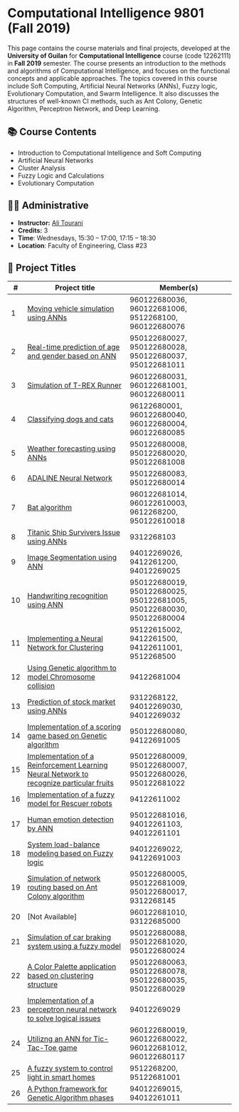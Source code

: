 # Computational Intelligence 9801 (Fall 2019)

This page contains the course materials and final projects, developed at the **University of Guilan** for **Computational Intelligence** course (code 12262111) in **Fall 2019** semester. The course presents an introduction to the methods and algorithms of Computational Intelligence, and focuses on the functional concepts and applicable approaches. The topics covered in this course include Soft Computing, Artificial Neural Networks (ANNs), Fuzzy logic, Evolutionary Computation, and Swarm Intelligence. It also discusses the structures of well-known CI methods, such as Ant Colony, Genetic Algorithm, Perceptron Network, and Deep Learning.

## 📚 Course Contents

- Introduction to Computational Intelligence and Soft Computing
- Artificial Neural Networks
- Cluster Analysis
- Fuzzy Logic and Calculations
- Evolutionary Computation

## 👨‍🏫 Administrative

- **Instructor:** [Ali Tourani](http://alitourani.ir/downloadable-files/ "Ali Tourani")
- **Credits:** 3
- **Time**: Wednesdays, 15:30 – 17:00, 17:15 – 18:30
- **Location**: Faculty of Engineering, Class #23

## 🔨 Project Titles

| # | Project title | Member(s) |
| ------------ | ------------ | ------------ |
| 1 | [Moving vehicle simulation using ANNs](https://github.com/alitourani/computational-intelligence-class-9801/tree/master/01-neural-network-moving-vehicle "Moving vehicle simulation using ANNs") | 960122680036, 960122681006, 9512268100, 960122680076 |
| 2 | [Real-time prediction of age and gender based on ANN](https://github.com/alitourani/computational-intelligence-class-9801/tree/master/02-neural-network-age-gender-prediction "Real-time prediction of age and gender based on ANN") | 950122680027, 950122680028, 950122680037, 950122681011 |
| 3 | [Simulation of T-REX Runner](https://github.com/alitourani/computational-intelligence-class-9801/tree/master/03-trex-runner-simulation "Simulation of T-REX Runner") | 960122680031, 960122681001, 960122680011 |
| 4 | [Classifying dogs and cats](https://github.com/alitourani/computational-intelligence-class-9801/tree/master/04-cnn-animal-classifier "Classifying dogs and cats") | 96122680001, 960122680040, 960122680004, 960122680085 |
| 5 | [Weather forecasting using ANNs](https://github.com/alitourani/computational-intelligence-class-9801/tree/master/05-neural-network-weather-forecast "Weather forecasting using ANNs") | 950122680008, 950122680020, 950122681008 |
| 6 | [ADALINE Neural Network](https://github.com/alitourani/computational-intelligence-class-9801/tree/master/06-adaline-network "ADALINE Neural Network") | 950122680083, 950122680014 |
| 7 | [Bat algorithm](https://github.com/alitourani/computational-intelligence-class-9801/tree/master/07-bat-algorithm "Bat algorithm") | 960122681014, 960122610003, 9612268200, 950122610018 |
| 8 | [Titanic Ship Survivers Issue using ANNs](https://github.com/alitourani/computational-intelligence-class-9801/tree/master/08-neural-networks-titanic-survivers "Titanic Ship Survivers Issue using ANNs") | 9312268103 |
| 9 | [Image Segmentation using ANN](https://github.com/alitourani/computational-intelligence-class-9801/tree/master/09-neural-network-image-segmentation "Image Segmentation using ANN") | 94012269026, 9412261200, 94012269025 |
| 10 | [Handwriting recognition using ANN](https://github.com/alitourani/computational-intelligence-class-9801/tree/master/10-handwriting-recognition "Handwriting recognition using ANN") | 950122680019, 950122680025, 950122681005, 950122680030, 950122680004 |
| 11 | [Implementing a Neural Network for Clustering](https://github.com/alitourani/computational-intelligence-class-9801/tree/master/11-neural-network-clustering "Implementing a Neural Network for Clustering") | 95122615002, 9412261500, 94122611001, 9512268500 |
| 12 | [Using Genetic algorithm to model Chromosome collision](https://github.com/alitourani/computational-intelligence-class-9801/tree/master/12-genetic-chromosome-collision "Using Genetic algorithm to model Chromosome collision") | 94122681004 |
| 13 | [Prediction of stock market using ANNs](https://github.com/alitourani/computational-intelligence-class-9801/tree/master/15-reinforcement-neural-network "Prediction of stock market using ANNs") | 9312268122, 94012269030, 94012269032 |
| 14 | [Implementation of a scoring game based on Genetic algorithm](https://github.com/alitourani/computational-intelligence-class-9801/tree/master/14-genetic-scoring-game "Implementation of a scoring game based on Genetic algorithm") | 950122680080, 94122691005 |
| 15 | [Implementation of a Reinforcement Learning Neural Network to recognize particular fruits](https://github.com/alitourani/computational-intelligence-class-9801/tree/master/15-reinforcement-neural-network "Implementation of a Reinforcement Learning Neural Network to recognize particular fruits") | 950122680009, 950122680007, 950122680026, 950122681022 |
| 16 | [Implementation of a fuzzy model for Rescuer robots](https://github.com/alitourani/computational-intelligence-class-9801/tree/master/16-fuzzy-rescue-robot "Implementation of a fuzzy model for Rescuer robots") | 94122611002 |
| 17 | [Human emotion detection by ANN](https://github.com/alitourani/computational-intelligence-class-9801/tree/master/17-neural-network-emotion-detection "Human emotion detection by ANN") | 950122681016, 94012261103, 94012261101 |
| 18 | [System load-balance modeling based on Fuzzy logic](https://github.com/alitourani/computational-intelligence-class-9801/tree/master/18-load-balance-modeling "System load-balance modeling based on Fuzzy logic") | 94012269022, 94122691003 |
| 19 | [Simulation of network routing based on Ant Colony algorithm](https://github.com/alitourani/computational-intelligence-class-9801/tree/master/19-ant-colony-network-routing "Simulation of network routing based on Ant Colony algorithm") | 950122680005, 950122681009, 950122680017, 9312268145 |
| 20 | [Not Available] | 960122681010, 93122685000 |
| 21 | [Simulation of car braking system using a fuzzy model](https://github.com/alitourani/computational-intelligence-class-9801/tree/master/21-fuzzy-car-braking "Simulation of car braking system using a fuzzy model") | 950122680088, 950122681020, 950122680024 |
| 22 | [A Color Palette application based on clustering structure](https://github.com/alitourani/computational-intelligence-class-9801/tree/master/22-clustering-color-palette "A Color Palette application based on clustering structure") | 950122680063, 950122680078, 950122680035, 950122680029 |
| 23 | [Implementation of a perceptron neural network to solve logical issues](https://github.com/alitourani/computational-intelligence-class-9801/tree/master/23-perceptron-logic-issues "Implementation of a perceptron neural network to solve logical issues") | 94012269029 |
| 24 | [Utilizng an ANN for Tic-Tac-Toe game](https://github.com/alitourani/computational-intelligence-class-9801/tree/master/24-tic-tac-toe-neural-networks "Utilizng an ANN for Tic-Tac-Toe game") | 960122680019, 960122680022, 960122681012, 960122680117 |
| 25 | [A fuzzy system to control light in smart homes](https://github.com/alitourani/computational-intelligence-class-9801/tree/master/25-fuzzy-light-control "A fuzzy system to control light in smart homes") | 9512268200, 95122681001 |
| 26 | [A Python framework for Genetic Algorithm phases](https://github.com/alitourani/computational-intelligence-class-9801/tree/master/26-genetic-algorithm-framework "A Python framework for Genetic Algorithm phases") | 94012269015, 94012261011 |
